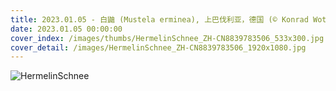 ```yaml
---
title: 2023.01.05 - 白鼬 (Mustela erminea), 上巴伐利亚，德国 (© Konrad Wothe/Minden Pictures)
date: 2023.01.05 00:00:00
cover_index: /images/thumbs/HermelinSchnee_ZH-CN8839783506_533x300.jpg
cover_detail: /images/HermelinSchnee_ZH-CN8839783506_1920x1080.jpg
---
```


![HermelinSchnee](/images/HermelinSchnee_ZH-CN8839783506_1920x1080.jpg)
